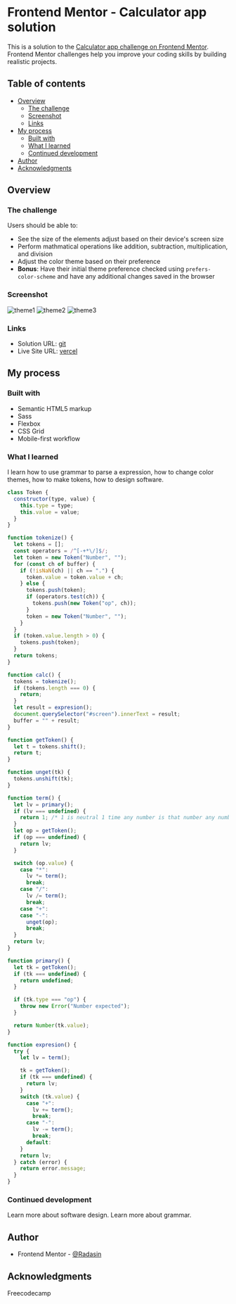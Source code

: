 # Frontend Mentor - Calculator app solution

This is a solution to the [Calculator app challenge on Frontend Mentor](https://www.frontendmentor.io/challenges/calculator-app-9lteq5N29). Frontend Mentor challenges help you improve your coding skills by building realistic projects. 

## Table of contents

- [Overview](#overview)
  - [The challenge](#the-challenge)
  - [Screenshot](#screenshot)
  - [Links](#links)
- [My process](#my-process)
  - [Built with](#built-with)
  - [What I learned](#what-i-learned)
  - [Continued development](#continued-development)
- [Author](#author)
- [Acknowledgments](#acknowledgments)


## Overview

### The challenge

Users should be able to:

- See the size of the elements adjust based on their device's screen size
- Perform mathmatical operations like addition, subtraction, multiplication, and division
- Adjust the color theme based on their preference
- **Bonus**: Have their initial theme preference checked using `prefers-color-scheme` and have any additional changes saved in the browser

### Screenshot

![theme1](./screenshot.png)
![theme2](./theme2.png)
![theme3](./theme3.png)

### Links

- Solution URL: [git](https://github.com/RadasinR/frontend-calculator.git)
- Live Site URL: [vercel](https://frontend-calculator-ten.vercel.app/)

## My process

### Built with

- Semantic HTML5 markup
- Sass
- Flexbox
- CSS Grid
- Mobile-first workflow

### What I learned

I learn how to use grammar to parse a expression, how to change color themes, how to make tokens, how to design software.



```js
class Token {
  constructor(type, value) {
    this.type = type;
    this.value = value;
  }
}

function tokenize() {
  let tokens = [];
  const operators = /^[-+*\/]$/;
  let token = new Token("Number", "");
  for (const ch of buffer) {
    if (!isNaN(ch) || ch == ".") {
      token.value = token.value + ch;
    } else {
      tokens.push(token);
      if (operators.test(ch)) {
        tokens.push(new Token("op", ch));
      }
      token = new Token("Number", "");
    }
  }
  if (token.value.length > 0) {
    tokens.push(token);
  }
  return tokens;
}

function calc() {
  tokens = tokenize();
  if (tokens.length === 0) {
    return;
  }
  let result = expresion();
  document.querySelector("#screen").innerText = result;
  buffer = "" + result;
}

function getToken() {
  let t = tokens.shift();
  return t;
}

function unget(tk) {
  tokens.unshift(tk);
}

function term() {
  let lv = primary();
  if (lv === undefined) {
    return 1; /* 1 is neutral 1 time any number is that number any number divide bty 1 is that number */
  }
  let op = getToken();
  if (op === undefined) {
    return lv;
  }

  switch (op.value) {
    case "*":
      lv *= term();
      break;
    case "/":
      lv /= term();
      break;
    case "+":
    case "-":
      unget(op);
      break;
  }
  return lv;
}

function primary() {
  let tk = getToken();
  if (tk === undefined) {
    return undefined;
  }

  if (tk.type === "op") {
    throw new Error("Number expected");
  }

  return Number(tk.value);
}

function expresion() {
  try {
    let lv = term();

    tk = getToken();
    if (tk === undefined) {
      return lv;
    }
    switch (tk.value) {
      case "+":
        lv += term();
        break;
      case "-":
        lv -= term();
        break;
      default:
    }
    return lv;
  } catch (error) {
    return error.message;
  }
}
```

### Continued development

Learn more about software design. Learn more about grammar.



## Author

- Frontend Mentor - [@Radasin](https://www.frontendmentor.io/profile/Radasin)


## Acknowledgments

Freecodecamp
